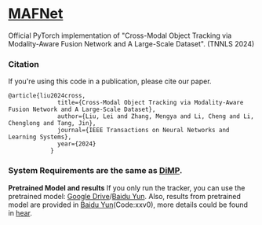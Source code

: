 # [MAFNet](https://arxiv.org/pdf/2312.14446)
Official PyTorch implementation of "Cross-Modal Object Tracking via Modality-Aware Fusion Network and A Large-Scale Dataset". (TNNLS 2024)

### Citation
If you're using this code in a publication, please cite our paper.

	@article{liu2024cross,
                  title={Cross-Modal Object Tracking via Modality-Aware Fusion Network and A Large-Scale Dataset},
                  author={Liu, Lei and Zhang, Mengya and Li, Cheng and Li, Chenglong and Tang, Jin},
                  journal={IEEE Transactions on Neural Networks and Learning Systems},
                  year={2024}
                }
  
### System Requirements are the same as [DiMP](https://github.com/visionml/pytracking).

**Pretrained Model and results**
If you only run the tracker, you can use the pretrained model: 
[Google Drive](https://drive.google.com/drive/folders/1devKVDIBG7vf7aRa-JbUT0dFlAAOoi_y?usp=drive_link)/[Baidu Yun](https://pan.baidu.com/s/1IlK-zaEVgMmKuFunGPt7Iw?pwd=52zi).
Also, results from pretrained model are provided in [Baidu Yun](https://pan.baidu.com/share/init?surl=7YPR9y3XfQpSONfXL_RHCQ)(Code:xxv0), more details could be found in [hear](https://github.com/mmic-lcl/Datasets-and-benchmark-code).

